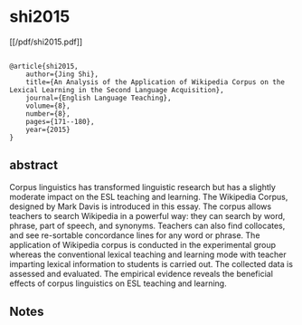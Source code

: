 # shi2015


[[/pdf/shi2015.pdf]]


```

@article{shi2015,
    author={Jing Shi},
    title={An Analysis of the Application of Wikipedia Corpus on the Lexical Learning in the Second Language Acquisition},
    journal={English Language Teaching},
    volume={8},
    number={8},
    pages={171--180},
    year={2015}
}

```

## abstract 

Corpus linguistics has transformed linguistic research but has a slightly moderate impact on the ESL teaching and learning. The Wikipedia Corpus, designed by Mark Davis is introduced in this essay. The corpus allows teachers to search Wikipedia in a powerful way: they can search by word, phrase, part of speech, and synonyms. Teachers can also find collocates, and see re-sortable concordance lines for any word or phrase. The application of Wikipedia corpus is conducted in the experimental group whereas the conventional lexical teaching and learning mode with teacher imparting lexical information to students is carried out. The collected data is assessed and evaluated. The empirical evidence reveals the beneficial effects of corpus linguistics on ESL teaching and learning.


## Notes

